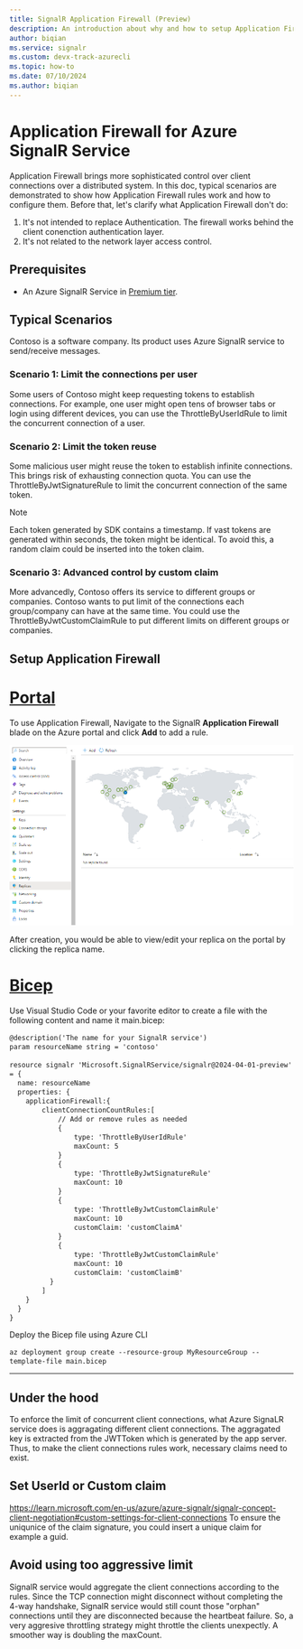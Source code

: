 ```yaml
---
title: SignalR Application Firewall (Preview)
description: An introduction about why and how to setup Application Firewall for Azure SignalR service
author: biqian
ms.service: signalr
ms.custom: devx-track-azurecli
ms.topic: how-to
ms.date: 07/10/2024
ms.author: biqian
---
```

# Application Firewall for Azure SignalR Service

Application Firewall brings more sophisticated control over client connections over a distributed system. In this doc,  typical scenarios are  demonstrated to show how Application Firewall rules work and how to configure them. Before that, let's clarify what Application Firewall don't do:

1. It's not intended to replace Authentication. The firewall works behind the client conenction authentication layer.
2. It's not related to the network layer access control. 

## Prerequisites

* An Azure SignalR Service in [Premium tier](https://azure.microsoft.com/pricing/details/signalr-service/).

## Typical Scenarios

   Contoso is a software company. Its product uses Azure SignalR service to send/receive messages. 

   ### Scenario 1: Limit the connections per user
   Some users of Contoso might keep requesting tokens to establish connections. For example, one user might open tens of browser tabs or login using different devices, you can use the ThrottleByUserIdRule to limit the concurrent connection of a user.
   ### Scenario 2: Limit the token reuse
   Some malicious user might reuse the token to establish infinite connections. This brings risk of exhausting connection quota. You can use the ThrottleByJwtSignatureRule to limit the concurrent connection of the same token.
   > [!NOTE]
   > Each token generated by SDK contains a timestamp. If vast tokens are generated within seconds, the token might be identical. To avoid this, a random claim could be inserted into the token claim.
   ### Scenario 3: Advanced control by custom claim
   More advancedly, Contoso offers its service to different groups or companies. Contoso wants to put limit of the connections each group/company can have at the same time. 
   You could use the ThrottleByJwtCustomClaimRule to put different limits on different groups or companies.


## Setup Application Firewall 

# [Portal](#tab/Portal)
To use Application Firewall, Navigate to the SignalR **Application Firewall** blade on the Azure portal and click **Add** to add a rule. 

![Screenshot of creating replica for Azure SignalR on Portal.](./media/howto-enable-geo-replication/signalr-replica-create.png "Replica create")

After creation, you would be able to view/edit your replica on the portal by clicking the replica name.

# [Bicep](#tab/Bicep)

Use Visual Studio Code or your favorite editor to create a file with the following content and name it main.bicep:

```bicep
@description('The name for your SignalR service')
param resourceName string = 'contoso'

resource signalr 'Microsoft.SignalRService/signalr@2024-04-01-preview' = {
  name: resourceName
  properties: {
    applicationFirewall:{
        clientConnectionCountRules:[
            // Add or remove rules as needed
            {
                type: 'ThrottleByUserIdRule'
                maxCount: 5
            }
            {
                type: 'ThrottleByJwtSignatureRule'
                maxCount: 10
            }
            {
                type: 'ThrottleByJwtCustomClaimRule'
                maxCount: 10
                customClaim: 'customClaimA'
            }
            {
                type: 'ThrottleByJwtCustomClaimRule'  
                maxCount: 10
                customClaim: 'customClaimB'
          }
        ]
    }
  }
}

```

Deploy the Bicep file using Azure CLI 
   ```azurecli
   az deployment group create --resource-group MyResourceGroup --template-file main.bicep
   ```

----

## Under the hood
To enforce the limit of concurrent client connections, what Azure SignaLR service does is aggragating different client connections. The aggragated key is extracted from the JWTToken which is generated by the app server. Thus, to make the client connections rules work, necessary claims need to exist.

## Set UserId or Custom claim
https://learn.microsoft.com/en-us/azure/azure-signalr/signalr-concept-client-negotiation#custom-settings-for-client-connections
To ensure the uniqunice of the claim signature, you could insert a unique claim for example a guid.

## Avoid using too aggressive limit
SignalR service would aggregate the client connections according to the rules. Since the TCP connection might disconnect without completing the 4-way handshake, SignalR service would still count those "orphan" connections until they are disconnected because the heartbeat failure. So, a very aggresive throttling strategy might throttle the clients unexpectly. A smoother way is doubling the maxCount.

